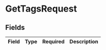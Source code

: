 # GetTagsRequest


## Fields

| Field       | Type        | Required    | Description |
| ----------- | ----------- | ----------- | ----------- |